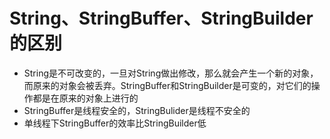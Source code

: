 # String、StringBuffer、StringBuilder的区别
- String是不可改变的，一旦对String做出修改，那么就会产生一个新的对象，而原来的对象会被丢弃。StringBuffer和StringBuilder是可变的，对它们的操作都是在原来的对象上进行的
- StringBuffer是线程安全的，StringBulider是线程不安全的
- 单线程下StringBuffer的效率比StringBuilder低
